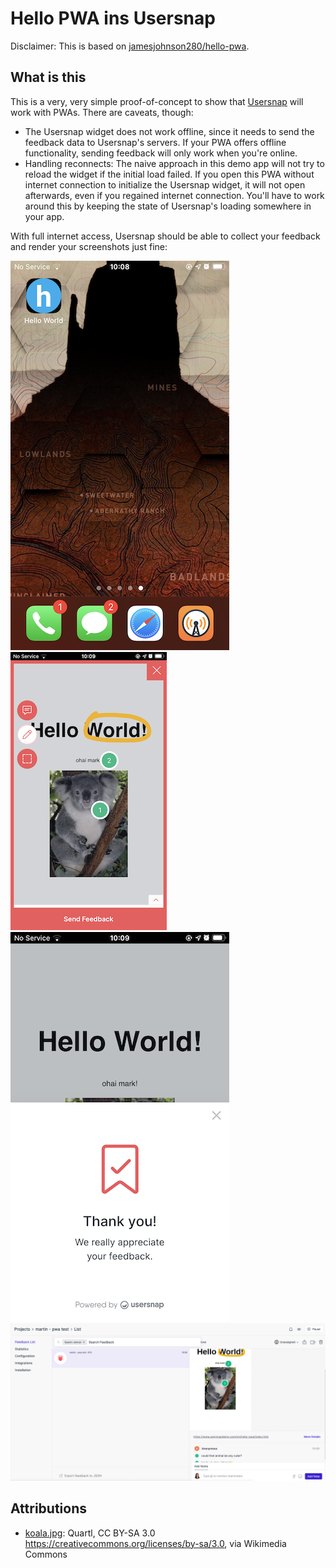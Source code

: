 # Hello PWA ins Usersnap

Disclaimer: This is based on [jamesjohnson280/hello-pwa](https://github.com/jamesjohnson280/hello-pwa).

## What is this

This is a very, very simple proof-of-concept to show that [Usersnap](https://usersnap.com) will work with PWAs. There are  caveats, though:

* The Usersnap widget does not work offline, since it needs to send the feedback data to Usersnap's servers. If your PWA offers offline functionality, sending feedback will only work when you're online.
* Handling reconnects: The naive approach in this demo app will not try to reload the widget if the initial load failed. If you open this PWA without internet connection to initialize the Usersnap widget, it will not open afterwards, even if you regained internet connection. You'll have to work around this by keeping the state of Usersnap's loading somewhere in your app.

With full internet access, Usersnap should be able to collect your feedback and render your screenshots just fine:

![](./demo_homescreen.png "Home Screen")
![](./demo_widget.png "Widget in action")
![](./demo_after_submit.png "Widget after submit")
![](./demo_dashboard.png "Feedback in dashboard")


## Attributions
* [koala.jpg](https://commons.wikimedia.org/wiki/File:Friendly_Female_Koala.JPG): Quartl, CC BY-SA 3.0 <https://creativecommons.org/licenses/by-sa/3.0>, via Wikimedia Commons

